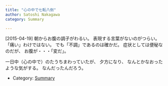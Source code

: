 ```yaml
---
title: "心の中で七転八倒"
author: Satoshi Nakagawa
category: Summary

---
```


[2015-04-19]  朝からお腹の調子がわるい。
表現する言葉がないのがつらい。
「痛い」わけではない。
でも「不調」であるのは確かだ。
症状としては便秘なのだが、
お腹が・・・「変だ」。

 一日中（心の中で）のたうちまわっていたが、
夕方になり、
なんとかなおったような気がする。
なんだったんだろう。

- Category: [Summary](/categories.html#Summary)


